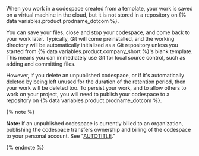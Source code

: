 When you work in a codespace created from a template, your work is saved on a virtual machine in the cloud, but it is not stored in a repository on {% data variables.product.prodname_dotcom %}.

You can save your files, close and stop your codespace, and come back to your work later. Typically, Git will come preinstalled, and the working directory will be automatically initialized as a Git repository unless you started from {% data variables.product.company_short %}'s blank template. This means you can immediately use Git for local source control, such as adding and committing files.

However, if you delete an unpublished codespace, or if it's automatically deleted by being left unused for the duration of the retention period, then your work will be deleted too. To persist your work, and to allow others to work on your project, you will need to publish your codespace to a repository on {% data variables.product.prodname_dotcom %}.

{% note %}

**Note:** If an unpublished codespace is currently billed to an organization, publishing the codespace transfers ownership and billing of the codespace to your personal account. See "[AUTOTITLE](/billing/managing-billing-for-your-products/managing-billing-for-github-codespaces/about-billing-for-github-codespaces#how-billing-is-handled-for-github-codespaces-templates)."

{% endnote %}

